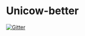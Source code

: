 # Unicow-better

[![Gitter](https://badges.gitter.im/Join%20Chat.svg)](https://gitter.im/Moobware/Unicow-better?utm_source=badge&utm_medium=badge&utm_campaign=pr-badge&utm_content=badge)